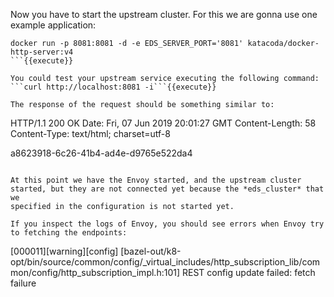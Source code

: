 Now you have to start the upstream cluster. For this we are gonna use one example application:

```
docker run -p 8081:8081 -d -e EDS_SERVER_PORT='8081' katacoda/docker-http-server:v4
```{{execute}}

You could test your upstream service executing the following command:
```curl http://localhost:8081 -i```{{execute}}

The response of the request should be something similar to:

```
HTTP/1.1 200 OK
Date: Fri, 07 Jun 2019 20:01:27 GMT
Content-Length: 58
Content-Type: text/html; charset=utf-8

a8623918-6c26-41b4-ad4e-d9765e522da4
```

At this point we have the Envoy started, and the upstream cluster started, but they are not connected yet because the *eds_cluster* that we
specified in the configuration is not started yet.

If you inspect the logs of Envoy, you should see errors when Envoy try to fetching the endpoints:

```
[000011][warning][config] [bazel-out/k8-opt/bin/source/common/config/_virtual_includes/http_subscription_lib/common/config/http_subscription_impl.h:101] REST config update failed: fetch failure
```